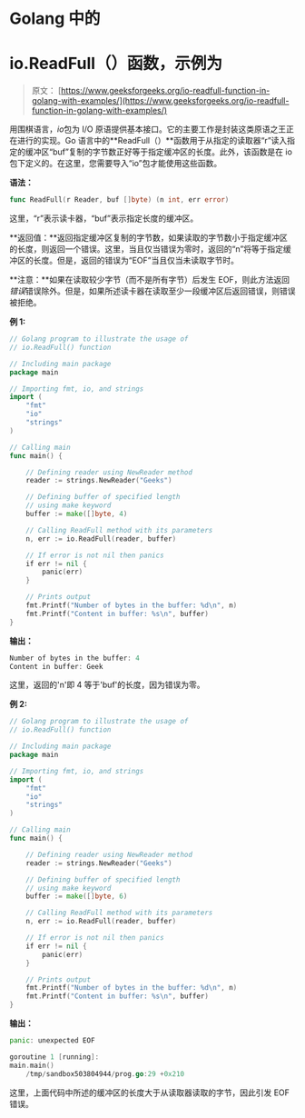 # Golang 中的

# io.ReadFull（）函数，示例为

> 原文： [https://www.geeksforgeeks.org/io-readfull-function-in-golang-with-examples/](https://www.geeksforgeeks.org/io-readfull-function-in-golang-with-examples/)

用围棋语言，*io*包为 I/O 原语提供基本接口。它的主要工作是封装这类原语之王正在进行的实现。Go 语言中的**ReadFull（）**函数用于从指定的读取器“r”读入指定的缓冲区“buf”复制的字节数正好等于指定缓冲区的长度。此外，该函数是在 io 包下定义的。在这里，您需要导入“io”包才能使用这些函数。

**语法：**

```go
func ReadFull(r Reader, buf []byte) (n int, err error)

```

这里，“r”表示读卡器，“buf”表示指定长度的缓冲区。

**返回值：**返回指定缓冲区复制的字节数，如果读取的字节数小于指定缓冲区的长度，则返回一个错误。这里，当且仅当错误为零时，返回的“n”将等于指定缓冲区的长度。但是，返回的错误为“EOF”当且仅当未读取字节时。

**注意：**如果在读取较少字节（而不是所有字节）后发生 EOF，则此方法返回*错误*错误除外。但是，如果所述读卡器在读取至少一段缓冲区后返回错误，则错误被拒绝。

**例 1:**

```go
// Golang program to illustrate the usage of
// io.ReadFull() function

// Including main package
package main

// Importing fmt, io, and strings
import (
    "fmt"
    "io"
    "strings"
)

// Calling main
func main() {

    // Defining reader using NewReader method
    reader := strings.NewReader("Geeks")

    // Defining buffer of specified length
    // using make keyword
    buffer := make([]byte, 4)

    // Calling ReadFull method with its parameters
    n, err := io.ReadFull(reader, buffer)

    // If error is not nil then panics
    if err != nil {
        panic(err)
    }

    // Prints output
    fmt.Printf("Number of bytes in the buffer: %d\n", n)
    fmt.Printf("Content in buffer: %s\n", buffer)
}
```

**输出：**

```go
Number of bytes in the buffer: 4
Content in buffer: Geek

```

这里，返回的'n'即 4 等于'buf'的长度，因为错误为零。

**例 2:**

```go
// Golang program to illustrate the usage of
// io.ReadFull() function

// Including main package
package main

// Importing fmt, io, and strings
import (
    "fmt"
    "io"
    "strings"
)

// Calling main
func main() {

    // Defining reader using NewReader method
    reader := strings.NewReader("Geeks")

    // Defining buffer of specified length
    // using make keyword
    buffer := make([]byte, 6)

    // Calling ReadFull method with its parameters
    n, err := io.ReadFull(reader, buffer)

    // If error is not nil then panics
    if err != nil {
        panic(err)
    }

    // Prints output
    fmt.Printf("Number of bytes in the buffer: %d\n", n)
    fmt.Printf("Content in buffer: %s\n", buffer)
}
```

**输出：**

```go
panic: unexpected EOF

goroutine 1 [running]:
main.main()
    /tmp/sandbox503804944/prog.go:29 +0x210

```

这里，上面代码中所述的缓冲区的长度大于从读取器读取的字节，因此引发 EOF 错误。